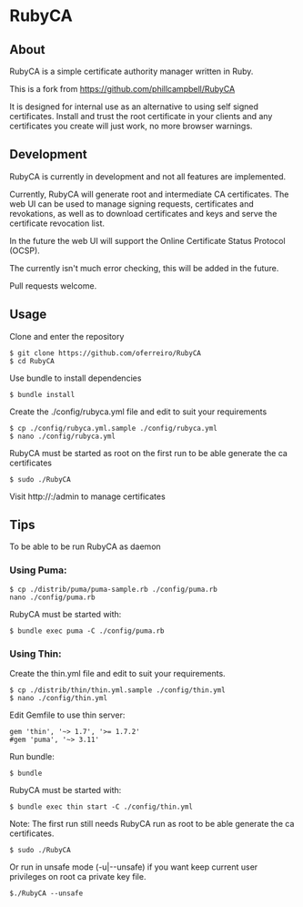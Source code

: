 # RubyCA

## About
RubyCA is a simple certificate authority manager written in Ruby.

This is a fork from https://github.com/phillcampbell/RubyCA

It is designed for internal use as an alternative to using self signed certificates. Install and trust the root certificate in your clients and any certificates you create will just work, no more browser warnings.

## Development
RubyCA is currently in development and not all features are implemented. 

Currently, RubyCA will generate root and intermediate CA certificates. The web UI can be used to manage signing requests, certificates and revokations, as well as to download certificates and keys and serve the certificate revocation list. 

In the future the web UI will support the Online Certificate Status Protocol (OCSP).

The currently isn't much error checking, this will be added in the future.

Pull requests welcome.

## Usage
Clone and enter the repository

    $ git clone https://github.com/oferreiro/RubyCA
    $ cd RubyCA

Use bundle to install dependencies

    $ bundle install
  
Create the ./config/rubyca.yml file and edit to suit your requirements

    $ cp ./config/rubyca.yml.sample ./config/rubyca.yml
    $ nano ./config/rubyca.yml

RubyCA must be started as root on the first run to be able generate the ca certificates

    $ sudo ./RubyCA
  
Visit http://<host>:<port>/admin to manage certificates

## Tips
To be able to be run RubyCA as daemon

### Using Puma:

    $ cp ./distrib/puma/puma-sample.rb ./config/puma.rb
    nano ./config/puma.rb

RubyCA must be started with:

    $ bundle exec puma -C ./config/puma.rb    

### Using Thin:

Create the thin.yml file and edit to suit your requirements.

    $ cp ./distrib/thin/thin.yml.sample ./config/thin.yml
    $ nano ./config/thin.yml

Edit Gemfile to use thin server:

    gem 'thin', '~> 1.7', '>= 1.7.2'
    #gem 'puma', '~> 3.11'

Run bundle:

    $ bundle
  
RubyCA must be started with:

    $ bundle exec thin start -C ./config/thin.yml

Note:
The first run still needs RubyCA run as root to be able generate the ca certificates.
  
    $ sudo ./RubyCA

Or run in unsafe mode (-u|--unsafe) if you want keep current user privileges on root ca private key file.

    $./RubyCA --unsafe